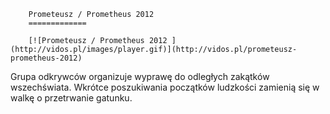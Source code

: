 
        Prometeusz / Prometheus 2012 
        =============
        
        [![Prometeusz / Prometheus 2012 ](http://vidos.pl/images/player.gif)](http://vidos.pl/prometeusz-prometheus-2012)
        
        
 Grupa odkrywców organizuje wyprawę do odległych zakątków wszechświata. Wkrótce poszukiwania początków ludzkości zamienią się w walkę o przetrwanie gatunku.
    
